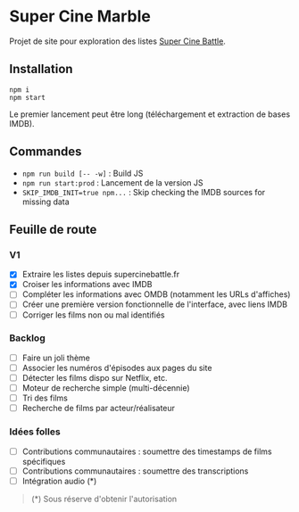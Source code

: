 # Super Cine Marble

Projet de site pour exploration des listes [Super Cine Battle](https://www.supercinebattle.fr/).

## Installation

```
npm i
npm start
```

Le premier lancement peut être long (téléchargement et extraction de bases IMDB).

## Commandes

* `npm run build [-- -w]` : Build JS
* `npm run start:prod` : Lancement de la version JS
* `SKIP_IMDB_INIT=true npm...` : Skip checking the IMDB sources for missing data

## Feuille de route

### V1

- [x] Extraire les listes depuis supercinebattle.fr
- [x] Croiser les informations avec IMDB
- [ ] Compléter les informations avec OMDB (notamment les URLs d'affiches)
- [ ] Créer une première version fonctionnelle de l'interface, avec liens IMDB
- [ ] Corriger les films non ou mal identifiés

### Backlog

- [ ] Faire un joli thème
- [ ] Associer les numéros d'épisodes aux pages du site
- [ ] Détecter les films dispo sur Netflix, etc.
- [ ] Moteur de recherche simple (multi-décennie)
- [ ] Tri des films
- [ ] Recherche de films par acteur/réalisateur

### Idées folles

- [ ] Contributions communautaires : soumettre des timestamps de films spécifiques
- [ ] Contributions communautaires : soumettre des transcriptions
- [ ] Intégration audio (*)

> (*) Sous réserve d'obtenir l'autorisation
